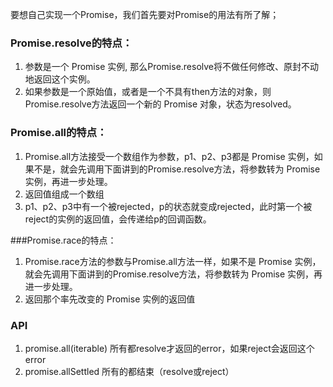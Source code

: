 <!-- promise.md -->

要想自己实现一个Promise，我们首先要对Promise的用法有所了解；

### Promise.resolve的特点：
1. 参数是一个 Promise 实例, 那么Promise.resolve将不做任何修改、原封不动地返回这个实例。
2. 如果参数是一个原始值，或者是一个不具有then方法的对象，则Promise.resolve方法返回一个新的 Promise 对象，状态为resolved。

### Promise.all的特点：
1. Promise.all方法接受一个数组作为参数，p1、p2、p3都是 Promise 实例，如果不是，就会先调用下面讲到的Promise.resolve方法，将参数转为 Promise 实例，再进一步处理。
2. 返回值组成一个数组
3. p1、p2、p3中有一个被rejected，p的状态就变成rejected，此时第一个被reject的实例的返回值，会传递给p的回调函数。

###Promise.race的特点：
1. Promise.race方法的参数与Promise.all方法一样，如果不是 Promise 实例，就会先调用下面讲到的Promise.resolve方法，将参数转为 Promise 实例，再进一步处理。
2. 返回那个率先改变的 Promise 实例的返回值


### API
1. promise.all(iterable) 所有都resolve才返回的error，如果reject会返回这个error
2. promise.allSettled 所有的都结束（resolve或reject）